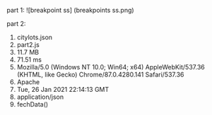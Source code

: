 
part 1: 
![breakpoint ss] (breakpoints ss.png)












part 2: 
  1. citylots.json
  2. part2.js
  3. 11.7 MB
  4. 71.51 ms
  5. Mozilla/5.0 (Windows NT 10.0; Win64; x64) AppleWebKit/537.36 (KHTML, like Gecko) Chrome/87.0.4280.141 Safari/537.36
  6. Apache
  7. Tue, 26 Jan 2021 22:14:13 GMT
  8. application/json
  9. fechData()
